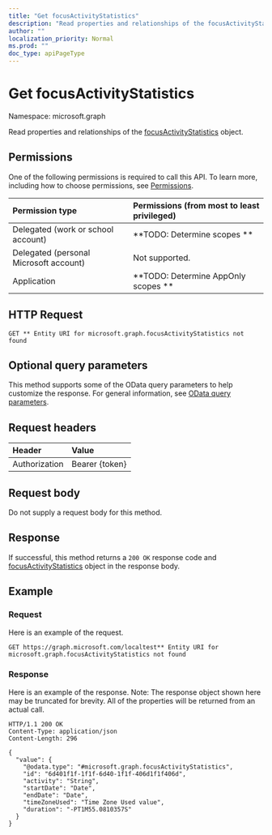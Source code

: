 ```yaml
---
title: "Get focusActivityStatistics"
description: "Read properties and relationships of the focusActivityStatistics object."
author: ""
localization_priority: Normal
ms.prod: ""
doc_type: apiPageType
---
```


# Get focusActivityStatistics

Namespace: microsoft.graph

Read properties and relationships of the [focusActivityStatistics](../resources/focusactivitystatistics.md) object.

## Permissions
One of the following permissions is required to call this API. To learn more, including how to choose permissions, see [Permissions](/concepts/permissions-reference.md).

|Permission type|Permissions (from most to least privileged)|
|:---|:---|
|Delegated (work or school account)|**TODO: Determine scopes **|
|Delegated (personal Microsoft account)|Not supported.|
|Application|**TODO: Determine AppOnly scopes **|

## HTTP Request
<!-- {
  "blockType": "ignored"
}
-->
``` http
GET ** Entity URI for microsoft.graph.focusActivityStatistics not found
```

## Optional query parameters
This method supports some of the OData query parameters to help customize the response. For general information, see [OData query parameters](/graph/query-parameters).

## Request headers
|Header|Value|
|:---|:---|
|Authorization|Bearer {token}|

## Request body
Do not supply a request body for this method.

## Response
If successful, this method returns a `200 OK` response code and [focusActivityStatistics](../resources/focusactivitystatistics.md) object in the response body.

## Example

### Request
Here is an example of the request.
<!-- {
  "blockType": "request",
  "name": "get_focusactivitystatistics"
}
-->
``` http
GET https://graph.microsoft.com/localtest** Entity URI for microsoft.graph.focusActivityStatistics not found
```

### Response
Here is an example of the response. Note: The response object shown here may be truncated for brevity. All of the properties will be returned from an actual call.
<!-- {
  "blockType": "response",
  "truncated": true,
  "@odata.type": "microsoft.graph.focusActivityStatistics"
}
-->
``` http
HTTP/1.1 200 OK
Content-Type: application/json
Content-Length: 296

{
  "value": {
    "@odata.type": "#microsoft.graph.focusActivityStatistics",
    "id": "6d401f1f-1f1f-6d40-1f1f-406d1f1f406d",
    "activity": "String",
    "startDate": "Date",
    "endDate": "Date",
    "timeZoneUsed": "Time Zone Used value",
    "duration": "-PT1M55.0810357S"
  }
}
```

